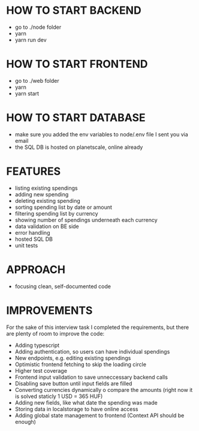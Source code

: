 # HOW TO START BACKEND
- go to ./node folder 
- yarn
- yarn run dev

# HOW TO START FRONTEND
- go to ./web folder
- yarn
- yarn start

# HOW TO START DATABASE
- make sure you added the env variables to node/.env file I sent you via email
- the SQL DB is hosted on planetscale, online already

# FEATURES
- listing existing spendings
- adding new spending
- deleting existing spending
- sorting spending list by date or amount
- filtering spending list by currency
- showing number of spendings underneath each currency
- data validation on BE side
- error handling
- hosted SQL DB
- unit tests

# APPROACH
- focusing clean, self-documented code

# IMPROVEMENTS
For the sake of this interview task I completed the requirements, but there are plenty of room to improve the code:
- Adding typescript
- Adding authentication, so users can have individual spendings
- New endpoints, e.g. editing existing spendings
- Optimistic frontend fetching to skip the loading circle
- Higher test coverage
- Frontend input validation to save unneccessary backend calls
- Disabling save button until input fields are filled
- Converting currencies dynamically o compare the amounts (right now it is solved staticly 1 USD = 365 HUF)
- Adding new fields, like what date the spending was made
- Storing data in localstorage to have online access
- Adding global state management to frontend (Context API should be enough)
